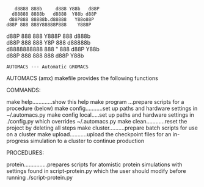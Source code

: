 

       d8888 888b     d888 Y88b   d88P 
      d88888 8888b   d8888  Y88b d88P  
     d88P888 88888b.d88888   Y88o88P   
    d88P 888 888Y88888P888    Y888P    
   d88P  888 888 Y888P 888    d888b    
  d88P   888 888  Y8P  888   d88888b   
 d8888888888 888   "   888  d88P Y88b  
d88P     888 888       888 d88P   Y88b 
                                       
    AUTOMACS --- Automatic GROMACS

AUTOMACS (amx) makefile provides the following functions

COMMANDS:

make help.............show this help
make program <name>...prepare scripts for a procedure (below)
make config...........set up paths and hardware settings 
                      in ~/.automacs.py
make config local.....set up paths and hardware settings 
                      in ./config.py which overrides ~/.automacs.py
make clean............reset the project by deleting all steps
make cluster..........prepare batch scripts for use on a cluster
make upload...........upload the checkpoint files for an in-progress
                      simulation to a cluster to continue production

PROCEDURES:

protein...............prepares scripts for atomistic protein
                      simulations with settings found in
                      script-protein.py which the user should
                      modify before running ./script-protein.py

